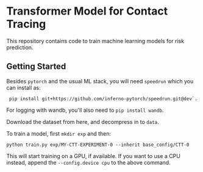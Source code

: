# Transformer Model for Contact Tracing

This repository contains code to train machine learning models for risk prediction. 

## Getting Started

Besides `pytorch` and the usual ML stack, you will need `speedrun` which you can install as: 
```
 pip install git+https://github.com/inferno-pytorch/speedrun.git@dev`. 
```

For logging with wandb, you'll also need to `pip install wandb`. 

Download the dataset from here, and decompress in to `data`. 

To train a model, first `mkdir exp` and then: 

```
python train.py exp/MY-CTT-EXPERIMENT-0 --inherit base_config/CTT-0
```

This will start training on a GPU, if available. If you want to use a CPU instead, append the `--config.device cpu` to the above command. 
